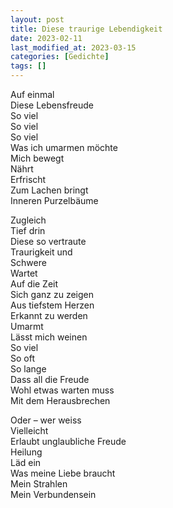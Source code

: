 ```yaml
---
layout: post
title: Diese traurige Lebendigkeit
date: 2023-02-11
last_modified_at: 2023-03-15
categories: [Gedichte]
tags: []
---
```


Auf einmal  
Diese Lebensfreude  
So viel  
So viel  
So viel  
Was ich umarmen möchte  
Mich bewegt  
Nährt  
Erfrischt  
Zum Lachen bringt  
Inneren Purzelbäume   

Zugleich  
Tief drin  
Diese so vertraute  
Traurigkeit und  
Schwere  
Wartet  
Auf die Zeit  
Sich ganz zu zeigen  
Aus tiefstem Herzen  
Erkannt zu werden  
Umarmt  
Lässt mich weinen  
So viel  
So oft  
So lange  
Dass all die Freude  
Wohl etwas warten muss   
Mit dem Herausbrechen  

Oder – wer weiss  
Vielleicht  
Erlaubt unglaubliche Freude  
Heilung  
Läd ein  
Was meine Liebe braucht  
Mein Strahlen  
Mein Verbundensein